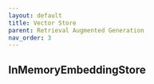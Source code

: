```yaml
---
layout: default
title: Vector Store
parent: Retrieval Augmented Generation
nav_order: 3
---
```


## InMemoryEmbeddingStore



